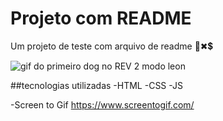 # Projeto com README
Um projeto de teste com arquivo de readme
👀✖💲

<img src="./dog_rev2.gif" alt="gif do primeiro dog no REV 2 modo leon">

##tecnologias utilizadas
-HTML
-CSS
-JS

-Screen to Gif 
<https://www.screentogif.com/>
